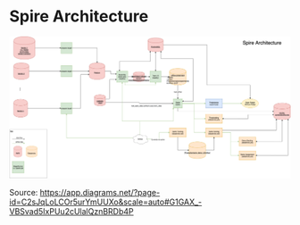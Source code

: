 # Spire Architecture
![architecture](../assets/spire-architecture-v3.png)

Source: https://app.diagrams.net/?page-id=C2sJqLoLCOr5urYmUUXo&scale=auto#G1GAX_-VBSvad5IxPUu2cUlalQznBRDb4P
